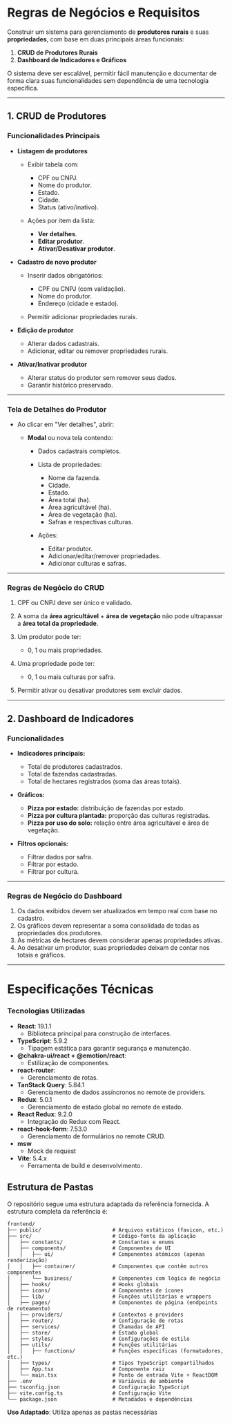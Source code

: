 # Regras de Negócios e Requisitos

Construir um sistema para gerenciamento de **produtores rurais** e suas **propriedades**, com base em duas principais áreas funcionais:

1. **CRUD de Produtores Rurais**
2. **Dashboard de Indicadores e Gráficos**

O sistema deve ser escalável, permitir fácil manutenção e documentar de forma clara suas funcionalidades sem dependência de uma tecnologia específica.

---

## 1. CRUD de Produtores

### Funcionalidades Principais

* **Listagem de produtores**

  * Exibir tabela com:

    * CPF ou CNPJ.
    * Nome do produtor.
    * Estado.
    * Cidade.
    * Status (ativo/inativo).
  * Ações por item da lista:

    * **Ver detalhes**.
    * **Editar produtor**.
    * **Ativar/Desativar produtor**.

* **Cadastro de novo produtor**

  * Inserir dados obrigatórios:

    * CPF ou CNPJ (com validação).
    * Nome do produtor.
    * Endereço (cidade e estado).
  * Permitir adicionar propriedades rurais.

* **Edição de produtor**

  * Alterar dados cadastrais.
  * Adicionar, editar ou remover propriedades rurais.

* **Ativar/Inativar produtor**

  * Alterar status do produtor sem remover seus dados.
  * Garantir histórico preservado.

---

### Tela de Detalhes do Produtor

* Ao clicar em "Ver detalhes", abrir:

  * **Modal** ou nova tela contendo:

    * Dados cadastrais completos.
    * Lista de propriedades:

      * Nome da fazenda.
      * Cidade.
      * Estado.
      * Área total (ha).
      * Área agricultável (ha).
      * Área de vegetação (ha).
      * Safras e respectivas culturas.
    * Ações:

      * Editar produtor.
      * Adicionar/editar/remover propriedades.
      * Adicionar culturas e safras.

---

### Regras de Negócio do CRUD

1. CPF ou CNPJ deve ser único e validado.
2. A soma da **área agricultável** + **área de vegetação** não pode ultrapassar a **área total da propriedade**.
3. Um produtor pode ter:

   * 0, 1 ou mais propriedades.
4. Uma propriedade pode ter:

   * 0, 1 ou mais culturas por safra.
5. Permitir ativar ou desativar produtores sem excluir dados.

---

## 2. Dashboard de Indicadores

### Funcionalidades

* **Indicadores principais:**

  * Total de produtores cadastrados.
  * Total de fazendas cadastradas.
  * Total de hectares registrados (soma das áreas totais).

* **Gráficos:**

  * **Pizza por estado:** distribuição de fazendas por estado.
  * **Pizza por cultura plantada:** proporção das culturas registradas.
  * **Pizza por uso do solo:** relação entre área agricultável e área de vegetação.

* **Filtros opcionais:**

  * Filtrar dados por safra.
  * Filtrar por estado.
  * Filtrar por cultura.

---

### Regras de Negócio do Dashboard

1. Os dados exibidos devem ser atualizados em tempo real com base no cadastro.
2. Os gráficos devem representar a soma consolidada de todas as propriedades dos produtores.
3. As métricas de hectares devem considerar apenas propriedades ativas.
4. Ao desativar um produtor, suas propriedades deixam de contar nos totais e gráficos.

---
# Especificações Técnicas

### Tecnologias Utilizadas

- **React**: 19.1.1
  - Biblioteca principal para construção de interfaces.
- **TypeScript**: 5.9.2
  - Tipagem estática para garantir segurança e manutenção.
- **@chakra-ui/react + @emotion/react**:
  - Estilização de componentes.
- **react-router**:
  - Gerenciamento de rotas.
- **TanStack Query**: 5.84.1
  - Gerenciamento de dados assíncronos no remote de providers.
- **Redux**: 5.0.1
  - Gerenciamento de estado global no remote de estado.
- **React Redux**: 9.2.0
  - Integração do Redux com React.
- **react-hook-form**: 7.53.0
  - Gerenciamento de formulários no remote CRUD.
- **msw**
  - Mock de request
- **Vite**: 5.4.x
  - Ferramenta de build e desenvolvimento.

## Estrutura de Pastas

O repositório segue uma estrutura adaptada da referência fornecida. A estrutura completa da referência é:

```
frontend/
├── public/                       # Arquivos estáticos (favicon, etc.)
├── src/                          # Código-fonte da aplicação
│   ├── constants/                # Constantes e enums
│   ├── components/               # Componentes de UI
│   │   ├── ui/                   # Componentes atômicos (apenas renderização)
│   │   ├── container/            # Componentes que contêm outros componentes
│   │   └── business/             # Componentes com lógica de negócio
│   ├── hooks/                    # Hooks globais
│   ├── icons/                    # Componentes de ícones
│   ├── lib/                      # Funções utilitárias e wrappers
│   ├── pages/                    # Componentes de página (endpoints de roteamento)
│   ├── providers/                # Contextos e providers
│   ├── router/                   # Configuração de rotas
│   ├── services/                 # Chamadas de API
│   ├── store/                    # Estado global
│   ├── styles/                   # Configurações de estilo
│   ├── utils/                    # Funções utilitárias
│   │   ├── functions/            # Funções específicas (formatadores, etc.)
│   ├── types/                    # Tipos TypeScript compartilhados
│   ├── App.tsx                   # Componente raiz
│   └── main.tsx                  # Ponto de entrada Vite + ReactDOM
├── .env                          # Variáveis de ambiente
├── tsconfig.json                 # Configuração TypeScript
├── vite.config.ts                # Configuração Vite
└── package.json                  # Metadados e dependências
```

**Uso Adaptado**: Utiliza apenas as pastas necessárias